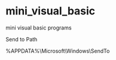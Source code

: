 mini_visual_basic
=================

mini visual basic programs


Send to Path

%APPDATA%\Microsoft\Windows\SendTo
